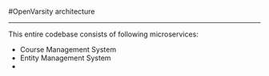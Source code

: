 #OpenVarsity architecture

---
This entire codebase consists of following microservices:
* Course Management System
* Entity Management System
* 